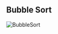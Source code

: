 ## Bubble Sort

![BubbleSort](https://github.com/user-attachments/assets/7fd0f4fe-6c06-4025-9a71-8bdc8a67f7d4)
